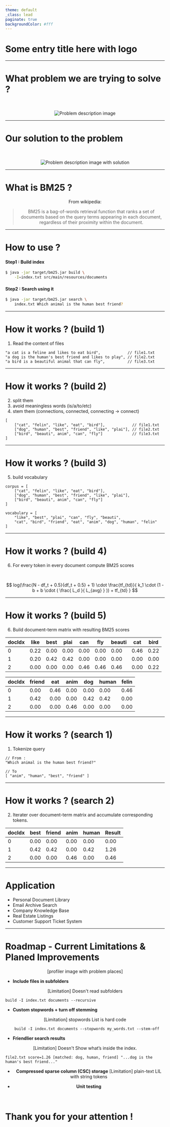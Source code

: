 ```yaml
---
theme: default
_class: lead
paginate: true
backgroundColor: #fff
---
```


<!-- ![bg left:40% 80%](https://marp.app/assets/marp.svg) -->

# Some entry title here with logo


---

# What problem we are trying to solve ?

<style scoped>
p { text-align: center; }
</style>

<br/>

![Problem description image](problem_descr_img.png)

---

# Our solution to the problem

<style scoped>
p { text-align: center; }
</style>

<br/>

![Problem description image with solution](problem_descr_img_solution.png)

---

# What is BM25 ?

From wikipedia:

> BM25 is a bag-of-words retrieval function that ranks a set of documents based on the query terms appearing in each document, regardless of their proximity within the document.

---


# How to use ?

#### Step1 : Build index
```bash
$ java -jar target/bm25.jar build \
    -I=index.txt src/main/resources/documents
```

#### Step2 : Search using it
```bash
$ java -jar target/bm25.jar search \
    index.txt Which animal is the human best friend?
```

---

# How it works ? (build 1)

1. Read the content of files

```
"a cat is a feline and likes to eat bird",            // file1.txt
"a dog is the human's best friend and likes to play", // file2.txt
"a bird is a beautiful animal that can fly",          // file3.txt
```

---

# How it works ? (build 2)

2. split them
3. avoid meaningless words (is/a/to/etc)
4. stem them (connections, connected, connecting -> connect)

```
[
    ["cat", "felin", "like", "eat", "bird"],            // file1.txt
    ["dog", "human", "best", "friend", "like", "plai"], // file2.txt
    ["bird", "beauti", anim", "can", "fly"]             // file3.txt
]
```

---

# How it works ? (build 3)

5. build vocabulary

```
corpus = [
    ["cat", "felin", "like", "eat", "bird"],
    ["dog", "human", "best", "friend", "like", "plai"],
    ["bird", "beauti", anim", "can", "fly"]
]

vocabulary = [
    "like", "best", "plai", "can", "fly", "beauti", 
    "cat", "bird", "friend", "eat", "anim", "dog", "human", "felin"
]
```

---

# How it works ? (build 4)

6. For every token in every document compute BM25 scores
<br>

$$ 
log(\frac{N - df_t + 0.5}{df_t + 0.5} + 1) \cdot \frac{tf_{td}}{ k_1 \cdot (1 - b + b \cdot ( \frac{ L_d }{ L_{avg} } )) + tf_{td} } 
$$

---

# How it works ? (build 5)

6. Build document-term matrix with resulting BM25 scores

| docIdx | like | best | plai | can  | fly  | beauti | cat  | bird |
|--------|------|------|------|------|------|--------|------|------|
| 0      | 0.22 | 0.00 | 0.00 | 0.00 | 0.00 | 0.00   | 0.46 | 0.22 |
| 1      | 0.20 | 0.42 | 0.42 | 0.00 | 0.00 | 0.00   | 0.00 | 0.00 |
| 2      | 0.00 | 0.00 | 0.00 | 0.46 | 0.46 | 0.46   | 0.00 | 0.22 |


| docIdx | friend | eat  | anim | dog  | human | felin |
|--------|--------|------|------|------|-------|-------|
| 0      | 0.00   | 0.46 | 0.00 | 0.00 | 0.00  | 0.46  |
| 1      | 0.42   | 0.00 | 0.00 | 0.42 | 0.42  | 0.00  |
| 2      | 0.00   | 0.00 | 0.46 | 0.00 | 0.00  | 0.00  |

---

# How it works ? (search 1) 

1. Tokenize query

```
// From :
"Which animal is the human best friend?"

// To
[ "anim", "human", "best", "friend" ]
```

---

# How it works ? (search 2) 

2. Iterater over document-term matrix and accumulate corresponding tokens.

| docIdx | best | friend | anim | human | Result |
|--------|------|--------|------|-------|--------|
| 0      | 0.00 | 0.00   | 0.00 | 0.00  | 0.00   |
| 1      | 0.42 | 0.42   | 0.00 | 0.42  | 1.26   |
| 2      | 0.00 | 0.00   | 0.46 | 0.00  | 0.46   |




---

# Application

- Personal Document Library
- Email Archive Search
- Company Knowledge Base
- Real Estate Listings
- Customer Support Ticket System

---


# Roadmap - Current Limitations & Planed Improvements 

[profiler image with problem places]

- **Include files in subfolders**

[Limitation] Doesn't read subfolders

```
build -I index.txt documents --recursive
```

- **Custom stopwords + turn off stemming**

[Limitation] stopwords List is hard code  

```
    build -I index.txt documents --stopwords my_words.txt --stem-off
```
- **Friendlier search results**

[Limitation] Doesn't Show what’s inside the index.

```
file2.txt score=1.26 [matched: dog, human, friend] "...dog is the human's best friend..."
```

- **Compressed sparse column (CSC) storage**
  [Limitation] plain-text LIL with string tokens

- **Unit testing**



<br>

# Thank you for your attention !




